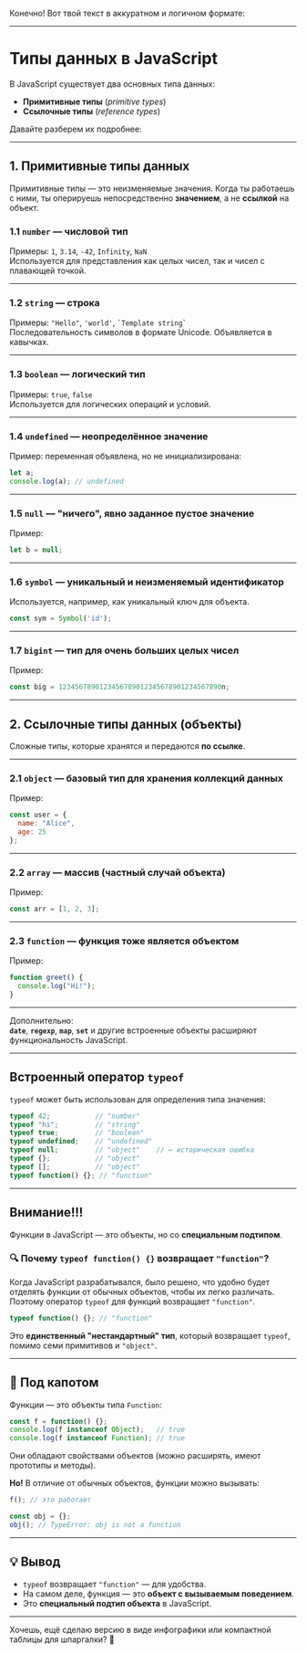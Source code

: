 Конечно! Вот твой текст в аккуратном и логичном формате:

---

# Типы данных в JavaScript

В JavaScript существует два основных типа данных:
- **Примитивные типы** (*primitive types*)
- **Ссылочные типы** (*reference types*)

Давайте разберем их подробнее:

---

## 1. Примитивные типы данных

Примитивные типы — это неизменяемые значения. Когда ты работаешь с ними, ты оперируешь непосредственно **значением**, а не **ссылкой** на объект.

### 1.1 `number` — числовой тип
Примеры: `1`, `3.14`, `-42`, `Infinity`, `NaN`  
Используется для представления как целых чисел, так и чисел с плавающей точкой.

---

### 1.2 `string` — строка
Примеры: `"Hello"`, `'world'`, `` `Template string` ``  
Последовательность символов в формате Unicode. Объявляется в кавычках.

---

### 1.3 `boolean` — логический тип
Примеры: `true`, `false`  
Используется для логических операций и условий.

---

### 1.4 `undefined` — неопределённое значение
Пример: переменная объявлена, но не инициализирована:

```javascript
let a;
console.log(a); // undefined
```

---

### 1.5 `null` — "ничего", явно заданное пустое значение
Пример:

```javascript
let b = null;
```

---

### 1.6 `symbol` — уникальный и неизменяемый идентификатор
Используется, например, как уникальный ключ для объекта.

```javascript
const sym = Symbol('id');
```

---

### 1.7 `bigint` — тип для очень больших целых чисел
Пример:

```javascript
const big = 1234567890123456789012345678901234567890n;
```

---

## 2. Ссылочные типы данных (объекты)

Сложные типы, которые хранятся и передаются **по ссылке**.

---

### 2.1 `object` — базовый тип для хранения коллекций данных
Пример:

```javascript
const user = {
  name: "Alice",
  age: 25
};
```

---

### 2.2 `array` — массив (частный случай объекта)
Пример:

```javascript
const arr = [1, 2, 3];
```

---

### 2.3 `function` — функция тоже является объектом
Пример:

```javascript
function greet() {
  console.log("Hi!");
}
```

---

Дополнительно:  
**`date`**, **`regexp`**, **`map`**, **`set`** и другие встроенные объекты расширяют функциональность JavaScript.

---

## Встроенный оператор `typeof`

`typeof` может быть использован для определения типа значения:

```javascript
typeof 42;           // "number"
typeof "hi";         // "string"
typeof true;         // "boolean"
typeof undefined;    // "undefined"
typeof null;         // "object"    // ← историческая ошибка
typeof {};           // "object"
typeof [];           // "object"
typeof function() {}; // "function"
```

---

## Внимание!!!

Функции в JavaScript — это объекты, но со **специальным подтипом**.

### 🔍 Почему `typeof function() {}` возвращает `"function"`?

Когда JavaScript разрабатывался, было решено, что удобно будет отделять функции от обычных объектов, чтобы их легко различать.  
Поэтому оператор `typeof` для функций возвращает `"function"`.

```javascript
typeof function() {}; // "function"
```

Это **единственный "нестандартный" тип**, который возвращает `typeof`, помимо семи примитивов и `"object"`.

---

## 🧠 Под капотом

Функции — это объекты типа `Function`:

```javascript
const f = function() {};
console.log(f instanceof Object);   // true
console.log(f instanceof Function); // true
```

Они обладают свойствами объектов (можно расширять, имеют прототипы и методы).

**Но!** В отличие от обычных объектов, функции можно вызывать:

```javascript
f(); // это работает

const obj = {};
obj(); // TypeError: obj is not a function
```

---

## 💡 Вывод

- `typeof` возвращает `"function"` — для удобства.
- На самом деле, функция — это **объект с вызываемым поведением**.
- Это **специальный подтип объекта** в JavaScript.

---

Хочешь, ещё сделаю версию в виде инфографики или компактной таблицы для шпаргалки? 🚀